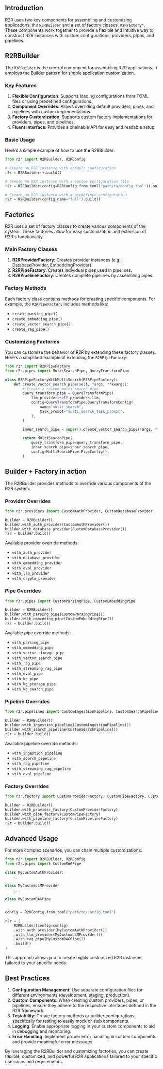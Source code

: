 
## Introduction

R2R uses two key components for assembling and customizing applications: the `R2RBuilder` and a set of factory classes, `R2RFactory*`. These components work together to provide a flexible and intuitive way to construct R2R instances with custom configurations, providers, pipes, and pipelines.

## R2RBuilder

The `R2RBuilder` is the central component for assembling R2R applications. It employs the Builder pattern for simple application customization.

### Key Features

1. **Flexible Configuration**: Supports loading configurations from TOML files or using predefined configurations.
2. **Component Overrides**: Allows overriding default providers, pipes, and pipelines with custom implementations.
3. **Factory Customization**: Supports custom factory implementations for providers, pipes, and pipelines.
4. **Fluent Interface**: Provides a chainable API for easy and readable setup.

### Basic Usage

Here's a simple example of how to use the R2RBuilder:

```python
from r2r import R2RBuilder, R2RConfig

# Create an R2R instance with default configuration
r2r = R2RBuilder().build()

# Create an R2R instance with a custom configuration file
r2r = R2RBuilder(config=R2RConfig.from_toml("path/to/config.toml")).build()

# Create an R2R instance with a predefined configuration
r2r = R2RBuilder(config_name="full").build()
```

## Factories

R2R uses a set of factory classes to create various components of the system. These factories allow for easy customization and extension of R2R's functionality.

### Main Factory Classes

1. **R2RProviderFactory**: Creates provider instances (e.g., DatabaseProvider, EmbeddingProvider).
2. **R2RPipeFactory**: Creates individual pipes used in pipelines.
3. **R2RPipelineFactory**: Creates complete pipelines by assembling pipes.

### Factory Methods

Each factory class contains methods for creating specific components. For example, the `R2RPipeFactory` includes methods like:

- `create_parsing_pipe()`
- `create_embedding_pipe()`
- `create_vector_search_pipe()`
- `create_rag_pipe()`

### Customizing Factories

You can customize the behavior of R2R by extending these factory classes. Here's a simplified example of extending the `R2RPipeFactory`:

```python
from r2r import R2RPipeFactory
from r2r.pipes import MultiSearchPipe, QueryTransformPipe

class R2RPipeFactoryWithMultiSearch(R2RPipeFactory):
    def create_vector_search_pipe(self, *args, **kwargs):
        # Create a custom multi-search pipe
        query_transform_pipe = QueryTransformPipe(
            llm_provider=self.providers.llm,
            config=QueryTransformPipe.QueryTransformConfig(
                name="multi_search",
                task_prompt="multi_search_task_prompt",
            ),
        )

        inner_search_pipe = super().create_vector_search_pipe(*args, **kwargs)

        return MultiSearchPipe(
            query_transform_pipe=query_transform_pipe,
            inner_search_pipe=inner_search_pipe,
            config=MultiSearchPipe.PipeConfig(),
        )
```


## Builder + Factory in action

The R2RBuilder provides methods to override various components of the R2R system:

### Provider Overrides

```python
from r2r.providers import CustomAuthProvider, CustomDatabaseProvider

builder = R2RBuilder()
builder.with_auth_provider(CustomAuthProvider())
builder.with_database_provider(CustomDatabaseProvider())
r2r = builder.build()
```
Available provider override methods:
- `with_auth_provider`
- `with_database_provider`
- `with_embedding_provider`
- `with_eval_provider`
- `with_llm_provider`
- `with_crypto_provider`


### Pipe Overrides

```python
from r2r.pipes import CustomParsingPipe, CustomEmbeddingPipe

builder = R2RBuilder()
builder.with_parsing_pipe(CustomParsingPipe())
builder.with_embedding_pipe(CustomEmbeddingPipe())
r2r = builder.build()
```

Available pipe override methods:
- `with_parsing_pipe`
- `with_embedding_pipe`
- `with_vector_storage_pipe`
- `with_vector_search_pipe`
- `with_rag_pipe`
- `with_streaming_rag_pipe`
- `with_eval_pipe`
- `with_kg_pipe`
- `with_kg_storage_pipe`
- `with_kg_search_pipe`


### Pipeline Overrides

```python
from r2r.pipelines import CustomIngestionPipeline, CustomSearchPipeline

builder = R2RBuilder()
builder.with_ingestion_pipeline(CustomIngestionPipeline())
builder.with_search_pipeline(CustomSearchPipeline())
r2r = builder.build()
```
Available pipeline override methods:
- `with_ingestion_pipeline`
- `with_search_pipeline`
- `with_rag_pipeline`
- `with_streaming_rag_pipeline`
- `with_eval_pipeline`

### Factory Overrides

```python
from r2r.factory import CustomProviderFactory, CustomPipeFactory, CustomPipelineFactory

builder = R2RBuilder()
builder.with_provider_factory(CustomProviderFactory)
builder.with_pipe_factory(CustomPipeFactory)
builder.with_pipeline_factory(CustomPipelineFactory)
r2r = builder.build()
```


## Advanced Usage

For more complex scenarios, you can chain multiple customizations:

```python
from r2r import R2RBuilder, R2RConfig
from r2r.pipes import CustomRAGPipe

class MyCustomAuthProvider:
    ...

class MyCustomLLMProvider
    ...

class MyCustomRAGPipe


config = R2RConfig.from_toml("path/to/config.toml")

r2r = (
    R2RBuilder(config=config)
    .with_auth_provider(MyCustomAuthProvider())
    .with_llm_provider(MyCustomLLMProvider())
    .with_rag_pipe(MyCustomRAGPipe())
    .build()
)
```

This approach allows you to create highly customized R2R instances tailored to your specific needs.

## Best Practices

1. **Configuration Management**: Use separate configuration files for different environments (development, staging, production).
2. **Custom Components**: When creating custom providers, pipes, or pipelines, ensure they adhere to the respective interfaces defined in the R2R framework.
3. **Testability**: Create factory methods or builder configurations specifically for testing to easily mock or stub components.
4. **Logging**: Enable appropriate logging in your custom components to aid in debugging and monitoring.
5. **Error Handling**: Implement proper error handling in custom components and provide meaningful error messages.

By leveraging the R2RBuilder and customizing factories, you can create flexible, customized, and powerful R2R applications tailored to your specific use cases and requirements.